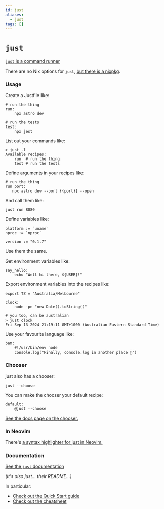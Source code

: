 ```yaml
---
id: just
aliases:
  - just
tags: []
---
```


# `just`

[`just` is a command runner](https://github.com/casey/just)

There are no Nix options for `just`, [but there is a nixpkg](https://github.com/NixOS/nixpkgs/blob/nixos-unstable/pkgs/by-name/ju/just/package.nix#L100).

### Usage

Create a Justfile like:

```justfile
# run the thing
run:
    npx astro dev

# run the tests
test:
    npx jest
```

List out your commands like:

```shell
> just -l
Available recipes:
    run  # run the thing
    test # run the tests
```

Define arguments in your recipes like:

```justfile
# run the thing
run port:
   npx astro dev --port {{port}} --open
```

And call them like:

```shell
just run 8080
```

Define variables like:

```justfile
platform := `uname`
nproc := `nproc`

version := "0.1.7"
```

Use them the same.

Get environment variables like:

```justfile
say_hello:
    echo "Well hi there, ${USER}!"
```

Export environment variables into the recipes like:

```justfile
export TZ = "Australia/Melbourne"

clock:
    node -pe "new Date().toString()"
```

```shell
# you too, can be australian
> just clock
Fri Sep 13 2024 21:19:11 GMT+1000 (Australian Eastern Standard Time)
```

Use your favourite language like:

```justfile
bam:
    #!/usr/bin/env node
    console.log("Finally, console.log in another place 🤡")
```

### Chooser

just also has a chooser:

```shell
just --choose
```

You can make the chooser your default recipe:

```shell
default:
    @just --choose
```

[See the docs page on the chooser.](https://just.systems/man/en/chapter_54.html)

### In Neovim

There's [a syntax highlighter for just in Neovim.](https://github.com/NoahTheDuke/vim-just)

### Documentation

[See the `just` documentation](https://just.systems/man/en/)

_(It's also just... their README...)_

In particular:

- [Check out the Quick Start guide](https://just.systems/man/en/chapter_20.html)
- [Check out the cheatsheet](https://cheatography.com/linux-china/cheat-sheets/justfile/)
